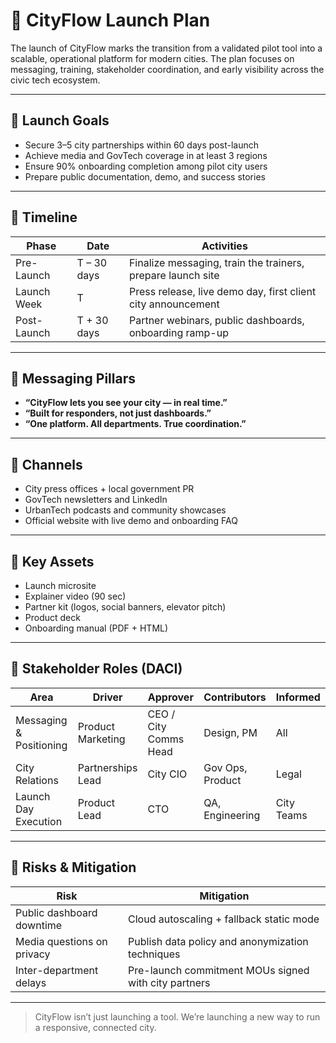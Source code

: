 # 🚀 CityFlow Launch Plan

The launch of CityFlow marks the transition from a validated pilot tool into a scalable, operational platform for modern cities. The plan focuses on messaging, training, stakeholder coordination, and early visibility across the civic tech ecosystem.

---

## 🧭 Launch Goals

- Secure 3–5 city partnerships within 60 days post-launch
- Achieve media and GovTech coverage in at least 3 regions
- Ensure 90% onboarding completion among pilot city users
- Prepare public documentation, demo, and success stories

---

## 📅 Timeline

| Phase | Date | Activities |
|-------|------|------------|
| Pre-Launch | T – 30 days | Finalize messaging, train the trainers, prepare launch site |
| Launch Week | T | Press release, live demo day, first client city announcement |
| Post-Launch | T + 30 days | Partner webinars, public dashboards, onboarding ramp-up |

---

## 📣 Messaging Pillars

- **“CityFlow lets you see your city — in real time.”**
- **“Built for responders, not just dashboards.”**
- **“One platform. All departments. True coordination.”**

---

## 📢 Channels

- City press offices + local government PR
- GovTech newsletters and LinkedIn
- UrbanTech podcasts and community showcases
- Official website with live demo and onboarding FAQ

---

## 🎯 Key Assets

- Launch microsite
- Explainer video (90 sec)
- Partner kit (logos, social banners, elevator pitch)
- Product deck
- Onboarding manual (PDF + HTML)

---

## 👥 Stakeholder Roles (DACI)

| Area | Driver | Approver | Contributors | Informed |
|------|--------|----------|--------------|----------|
| Messaging & Positioning | Product Marketing | CEO / City Comms Head | Design, PM | All |
| City Relations | Partnerships Lead | City CIO | Gov Ops, Product | Legal |
| Launch Day Execution | Product Lead | CTO | QA, Engineering | City Teams |

---

## 🧠 Risks & Mitigation

| Risk | Mitigation |
|------|------------|
| Public dashboard downtime | Cloud autoscaling + fallback static mode |
| Media questions on privacy | Publish data policy and anonymization techniques |
| Inter-department delays | Pre-launch commitment MOUs signed with city partners |

---

> CityFlow isn’t just launching a tool. We’re launching a new way to run a responsive, connected city.
